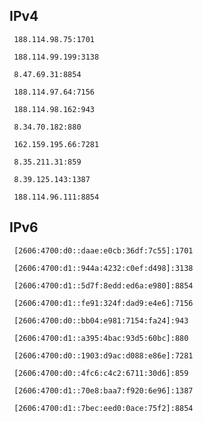 ## IPv4
```
 188.114.98.75:1701
```
```
 188.114.99.199:3138
```
```
 8.47.69.31:8854
```
```
 188.114.97.64:7156
```
```
 188.114.98.162:943
```
```
 8.34.70.182:880
```
```
 162.159.195.66:7281
```
```
 8.35.211.31:859
```
```
 8.39.125.143:1387
```
```
 188.114.96.111:8854
```

## IPv6
```
 [2606:4700:d0::daae:e0cb:36df:7c55]:1701
```
```
 [2606:4700:d1::944a:4232:c0ef:d498]:3138
```
```
 [2606:4700:d1::5d7f:8edd:ed6a:e980]:8854
```
```
 [2606:4700:d1::fe91:324f:dad9:e4e6]:7156
```
```
 [2606:4700:d0::bb04:e981:7154:fa24]:943
```
```
 [2606:4700:d1::a395:4bac:93d5:60bc]:880
```
```
 [2606:4700:d0::1903:d9ac:d088:e86e]:7281
```
```
 [2606:4700:d0::4fc6:c4c2:6711:30d6]:859
```
```
 [2606:4700:d1::70e8:baa7:f920:6e96]:1387
```
```
 [2606:4700:d1::7bec:eed0:0ace:75f2]:8854
```
